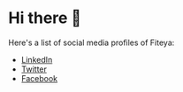 # Hi there 👋

Here's a list of social media profiles of Fiteya:
- [LinkedIn](https://www.linkedin.com/company/fiteya/)
- [Twitter](https://twitter.com/fiteyacom)
- [Facebook](https://www.facebook.com/fiteyacom)
